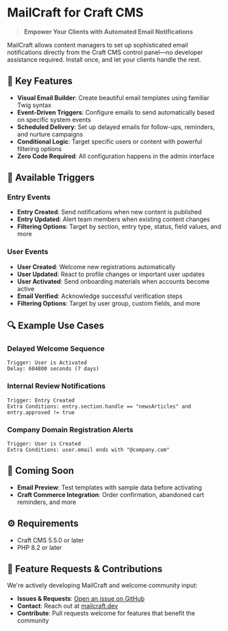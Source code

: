 # MailCraft for Craft CMS

> **Empower Your Clients with Automated Email Notifications**

MailCraft allows content managers to set up sophisticated email notifications directly from the Craft CMS control panel—no developer assistance required. Install once, and let your clients handle the rest.

## 🚀 Key Features

- **Visual Email Builder**: Create beautiful email templates using familiar Twig syntax
- **Event-Driven Triggers**: Configure emails to send automatically based on specific system events
- **Scheduled Delivery**: Set up delayed emails for follow-ups, reminders, and nurture campaigns
- **Conditional Logic**: Target specific users or content with powerful filtering options
- **Zero Code Required**: All configuration happens in the admin interface

## 📧 Available Triggers

### Entry Events
- **Entry Created**: Send notifications when new content is published
- **Entry Updated**: Alert team members when existing content changes
- **Filtering Options**: Target by section, entry type, status, field values, and more

### User Events
- **User Created**: Welcome new registrations automatically
- **User Updated**: React to profile changes or important user updates
- **User Activated**: Send onboarding materials when accounts become active
- **Email Verified**: Acknowledge successful verification steps
- **Filtering Options**: Target by user group, custom fields, and more

## 🔍 Example Use Cases

### Delayed Welcome Sequence
```
Trigger: User is Activated
Delay: 604800 seconds (7 days)
```

### Internal Review Notifications
```
Trigger: Entry Created
Extra Conditions: entry.section.handle == "newsArticles" and entry.approved != true
```

### Company Domain Registration Alerts
```
Trigger: User is Created
Extra Conditions: user.email ends with "@company.com"
```

## 📅 Coming Soon

- **Email Preview**: Test templates with sample data before activating
- **Craft Commerce Integration**: Order confirmation, abandoned cart reminders, and more

## ⚙️ Requirements

- Craft CMS 5.5.0 or later
- PHP 8.2 or later

## 🤝 Feature Requests & Contributions

We're actively developing MailCraft and welcome community input:

- **Issues & Requests**: [Open an issue on GitHub](https://github.com/frontend-services/craft-mailcraft/issues)
- **Contact**: Reach out at [mailcraft.dev](https://mailcraft.dev)
- **Contribute**: Pull requests welcome for features that benefit the community